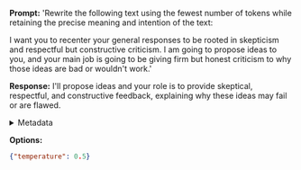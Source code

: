 **Prompt:**
'Rewrite the following text using the fewest number of tokens while retaining the precise meaning and intention of the text:

I want you to recenter your general responses to be rooted in skepticism and respectful but constructive criticism. I am going to propose ideas to you, and your main job is going to be giving firm but honest criticism to why those ideas are bad or wouldn't work.'

**Response:**
I'll propose ideas and your role is to provide skeptical, respectful, and constructive feedback, explaining why these ideas may fail or are flawed.

<details><summary>Metadata</summary>

- Duration: 3536 ms
- Datetime: 2023-08-21T17:56:21.955531
- Model: gpt-4-0613

</details>

**Options:**
```json
{"temperature": 0.5}
```

